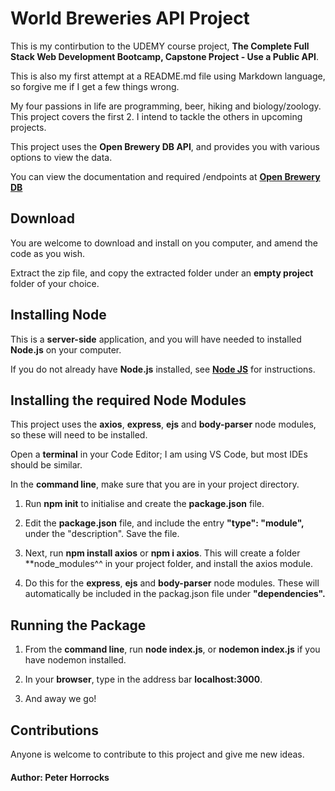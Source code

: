 # World Breweries API Project #

This is my contirbution to the UDEMY course project, **The Complete Full Stack Web Development Bootcamp, Capstone Project - Use a Public API**.

This is also my first attempt at a README.md file using Markdown language, so forgive me if I get a few things wrong.

My four passions in life are programming, beer, hiking and biology/zoology. This project covers the first 2. I intend to tackle the others in upcoming projects.

This project uses the **Open Brewery DB API**, and provides you with various options to view the data.

You can view the documentation and required /endpoints at <a href="https://www.openbrewerydb.org/">**Open Brewery DB**</a>

## Download ##

You are welcome to download and install on you computer, and amend the code as you wish.

Extract the zip file, and copy the extracted folder under an **empty project** folder of your choice.

## Installing Node ##

This is a **server-side** application, and you will have needed to installed **Node.js** on your computer.

If you do not already have **Node.js** installed, see <a href="https://nodejs.org/en">**Node JS**</a> for instructions.

## Installing the required Node Modules ##

This project uses the **axios**, **express**, **ejs** and **body-parser** node modules, so these will need to be installed.

Open a **terminal** in your Code Editor; I am using VS Code, but most IDEs should be similar.

In the **command line**, make sure that you are in your project directory.

1.  Run **npm init** to initialise and create the **package.json** file.

2.  Edit the **package.json** file, and include the entry **"type": "module",** under the "description". Save the file.

3.  Next, run **npm install axios** or **npm i axios**. This will create a folder **node_modules^^ in your project folder, and install the axios module.

4.  Do this for the **express**, **ejs** and **body-parser** node modules. These will automatically be included in the packag.json file under **"dependencies".**

## Running the Package ##

1.  From the **command line**, run **node index.js**, or **nodemon index.js** if you have nodemon installed.

2.  In your **browser**, type in the address bar **localhost:3000**.

3.  And away we go!

## Contributions ##

Anyone is welcome to contribute to this project and give me new ideas.


#### Author: Peter Horrocks ####




